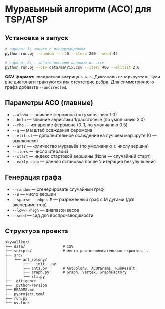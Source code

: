 
# Муравьиный алгоритм (ACO) для TSP/ATSP

## Установка и запуск
```bash
# вариант 1: запуск c псевдорандомом
python run.py --random --n 10 --iters 200 --seed 42

# вариант 2: с загатовленными данными из .csv
python run.py --csv data/matrix.csv --iters 400 --elitist 2.0
```

**CSV-формат:** квадратная матрица `n x n`. Диагональ игнорируется. 
Нули вне диагонали трактуются как отсутствие ребра. Для симметричного графа добавьте `--undirected`.

## Параметры ACO (главные)
- `--alpha` — влияние феромона (по умолчанию 1.0)
- `--beta` — влияние эвристики 1/расстояние (по умолчанию 3.0)
- `--rho` — испарение феромона (0..1, по умолчанию 0.5)
- `--q` — масштаб осаждения феромона
- `--elitist` — дополнительное осаждение на лучшем маршруте (0 — выключено)
- `--ants` — количество муравьёв (по умолчанию ≥ числу вершин)
- `--iters` — число итераций
- `--start` — индекс стартовой вершины (None — случайный старт)
- `--early-stop` — ранняя остановка после N итераций без улучшения

## Генерация графа
- `--random` — сгенерировать случайный граф
- `--n` — число вершин
- `--sparse --edges M` — разреженный граф с M дугами (для экспериментов)
- `--low/--high` — диапазон весов
- `--seed` — сид для воспроизводимости

## Структура проекта
```text
skywallker/
├── data/                 # CSV
├── scripts/              # место для вспомогательных скриптов...
├── src/
│   └── ant_colony/
│       ├── __init__.py
│       ├── ants.py       # AntColony, ACOParams, RunResult
│       ├── graph.py      # Graph, Vertex, GraphFactory
│       └── cli.py
├── .gitignore
├── .python-version
├── README.md
├── pyproject.toml
├── run.py
└── uv.lock
```
